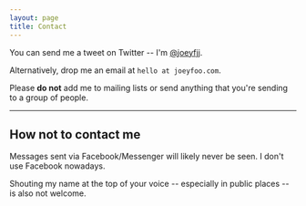 ```yaml
---
layout: page
title: Contact
---
```


You can send me a tweet on Twitter -- I'm [@joeyfjj](https://twitter.com/joeyfjj). 

Alternatively, drop me an email at `hello at joeyfoo.com`. 

Please **do not** add me to mailing lists or send anything that you're sending to a group of people. 

-----

## How not to contact me

Messages sent via Facebook/Messenger will likely never be seen. I don't use Facebook nowadays. 

Shouting my name at the top of your voice -- especially in public places -- is also not welcome. 
